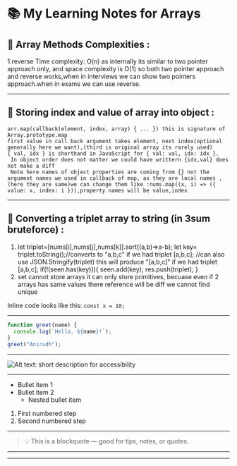 
# 📚 My Learning Notes for Arrays
<!-- USE CTRL+SHIFT+V inside md file to preview rendered in vscode itself -->
## 📌 Array Methods Complexities :
1.reverse Time complexity: O(n) as internally its similar to two pointer approach only, and space complexity is O(1)
so both two pointer approach and reverse works,when in interviews we can show two pointers approach.when in exams 
we can use reverse.



---
## 📌 Storing index and value of array into object  :
    arr.map(callback(element, index, array) { ... }) this is signature of Array.prototype.map
    first value in call back argument takes element, next index(optional generally here we want),(third is original array its rarely used)
    { val, idx } is shorthand in JavaScript for { val: val, idx: idx }.
     In object order does not matter we could have writtern {idx,val} does not make a diff 
     Note here names of object properties are coming from {} not the argument names we used in callback of map, as they are local names ,(here they are same)we can change them like :nums.map((x, i) => ({ value: x, index: i })),property names will be value,index
---
## 📌 Converting a triplet array  to string   (in 3sum bruteforce) :
1. let triplet=[nums[i],nums[j],nums[k]].sort((a,b)=>a-b);
    let key= triplet.toString();//converts to "a,b,c" if we had triplet [a,b,c];
    //can also use JSON.Stringify(triplet) this will produce "[a,b,c]" if we had triplet [a,b,c];
    if(!(seen.has(key))){
        seen.add(key);
        res.push(triplet);
    }
2. set cannot store arrays it can only store primitives, becuase even if 2 arrays has same values there reference will be diff we cannot find unique



Inline code looks like this: `const x = 10;`

---

<!-- ===================== -->
<!--     JS CODE BLOCK     -->
<!-- ===================== -->
```js
function greet(name) {
  console.log(`Hello, ${name}!`);
}
greet("Anirudh");
```

---

<!-- ===================== -->
<!--        IMAGE          -->
<!-- ===================== -->
![Alt text: short description for accessibility](images/example.png)
<!-- Replace 'images/example.png' with your image path or URL.
     The alt text describes the image for screen readers or if the image can't load -->

---

<!-- ===================== -->
<!--       LISTS           -->
<!-- ===================== -->
- Bullet item 1
- Bullet item 2  
  - Nested bullet item

1. First numbered step
2. Second numbered step

---

<!-- ===================== -->
<!--     BLOCKQUOTE        -->
<!-- ===================== -->
> 💡 This is a blockquote — good for tips, notes, or quotes.

---

<!-- ===================== -->
<!--    HORIZONTAL LINE    -->
<!-- ===================== -->
---
<!-- Creates a horizontal rule to separate sections -->
